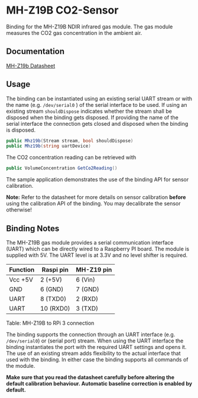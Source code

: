 ﻿# MH-Z19B CO2-Sensor

Binding for the MH-Z19B NDIR infrared gas module. The gas module measures the CO2 gas concentration in the ambient air.

## Documentation

[MH-Z19b Datasheet](https://www.winsen-sensor.com/d/files/infrared-gas-sensor/mh-z19b-co2-ver1_0.pdf)

## Usage

The binding can be instantiated using an existing serial UART stream or with the name (e.g. ```/dev/serial0``` ) of the serial interface to be used.
If using an existing stream ```shouldDispose``` indicates whether the stream shall be disposed when the binding gets disposed.
If providing the name of the serial interface the connection gets closed and disposed when the binding is disposed.

```csharp
public Mhz19b(Stream stream, bool shouldDispose)
public Mhz19b(string uartDevice)
```

The CO2 concentration reading can be retrieved with

```csharp
public VolumeConcentration GetCo2Reading()
```

The sample application demonstrates the use of the binding API for sensor calibration.

**Note:** Refer to the datasheet for more details on sensor calibration **before** using the calibration API of the binding. You may decalibrate the sensor otherwise!

## Binding Notes

The MH-Z19B gas module provides a serial communication interface (UART) which can be directly wired to a Raspberry PI board. The module is supplied with 5V. The UART level is at 3.3V and no level shifter is required.

|Function| Raspi pin| MH-Z19 pin|
|--------|-----------|------------|
|Vcc +5V |2 (+5V)  |6 (Vin)     |
|GND  |6 (GND)  |7 (GND)     |
|UART  |8 (TXD0)  |2 (RXD)     |
|UART  |10 (RXD0)  |3 (TXD)     |

Table: MH-Z19B to RPi 3 connection

The binding supports the connection through an UART interface (e.g. ```/dev/serial0```) or (serial port) stream.
When using the UART interface the binding instantiates the port with the required UART settings and opens it.
The use of an existing stream adds flexibility to the actual interface that used with the binding.
In either case the binding supports all commands of the module.

**Make sure that you read the datasheet carefully before altering the default calibration behaviour.
Automatic baseline correction is enabled by default.**
